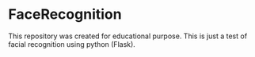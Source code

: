 # FaceRecognition

This repository was created for educational purpose. This is just a test of facial recognition using python (Flask).

